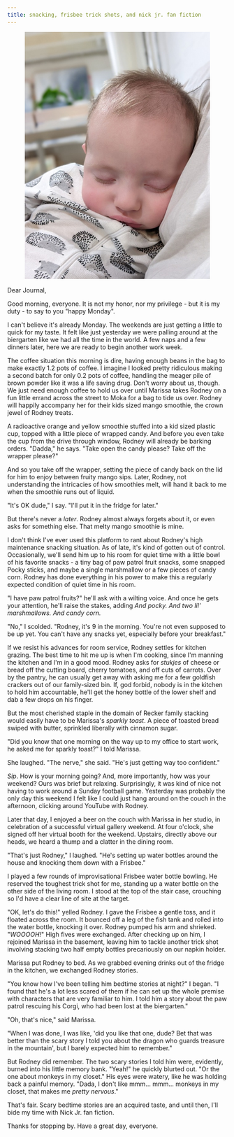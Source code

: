 ```yaml
---
title: snacking, frisbee trick shots, and nick jr. fan fiction
---
```


<figure>
  <a href="/images/banners/2020-10-12.jpg">
    <img alt="banner" src="/images/banners/2020-10-12.jpg"/>
  </a>
</figure>

Dear Journal,

Good morning, everyone.  It is not my honor, nor my privilege - but it
is my duty - to say to you "happy Monday".

I can't believe it's already Monday.  The weekends are just getting a
little to quick for my taste.  It felt like just yesterday we were
palling around at the biergarten like we had all the time in the
world.  A few naps and a few dinners later, here we are ready to begin
another work week.

The coffee situation this morning is dire, having enough beans in the
bag to make exactly 1.2 pots of coffee.  I imagine I looked pretty
ridiculous making a second batch for only 0.2 pots of coffee, handling
the meager pile of brown powder like it was a life saving drug.  Don't
worry about us, though.  We just need enough coffee to hold us over
until Marissa takes Rodney on a fun little errand across the street to
Moka for a bag to tide us over.  Rodney will happily accompany her for
their kids sized mango smoothie, the crown jewel of Rodney treats.

A radioactive orange and yellow smoothie stuffed into a kid sized
plastic cup, topped with a little piece of wrapped candy.  And before
you even take the cup from the drive through window, Rodney will
already be barking orders.  "Dadda," he says.  "Take open the candy
please?  Take off the wrapper please?"

And so you take off the wrapper, setting the piece of candy back on
the lid for him to enjoy between fruity mango sips.  Later, Rodney,
not understanding the intricacies of how smoothies melt, will hand it
back to me when the smoothie runs out of liquid.

"It's OK dude," I say.  "I'll put it in the fridge for later."

But there's never a _later_.  Rodney almost always forgets about it,
or even asks for something else.  That melty mango smoothie is mine.

I don't think I've ever used this platform to rant about Rodney's high
maintenance snacking situation.  As of late, it's kind of gotten out
of control.  Occasionally, we'll send him up to his room for quiet
time with a little bowl of his favorite snacks - a tiny bag of paw
patrol fruit snacks, some snapped Pocky sticks, and maybe a single
marshmallow or a few pieces of candy corn.  Rodney has done everything
in his power to make this a regularly expected condition of quiet time
in his room.

"I have paw patrol fruits?" he'll ask with a wilting voice.  And once
he gets your attention, he'll raise the stakes, adding _And pocky.
And two lil' marshmallows.  And candy corn._

"No," I scolded.  "Rodney, it's 9 in the morning.  You're not even
supposed to be up yet.  You can't have any snacks yet, especially
before your breakfast."

If we resist his advances for room service, Rodney settles for kitchen
grazing.  The best time to hit me up is when I'm cooking, since I'm
manning the kitchen and I'm in a good mood.  Rodney asks for _stukjes_
of cheese or bread off the cutting board, cherry tomatoes, and off
cuts of carrots.  Over by the pantry, he can usually get away with
asking me for a few goldfish crackers out of our family-sized bin.
If, god forbid, nobody is in the kitchen to hold him accountable,
he'll get the honey bottle of the lower shelf and dab a few drops on
his finger.

But the most cherished staple in the domain of Recker family stacking
would easily have to be Marissa's _sparkly toast_.  A piece of toasted
bread swiped with butter, sprinkled liberally with cinnamon sugar.

"Did you know that one morning on the way up to my office to start
work, he asked me for sparkly toast?" I told Marissa.

She laughed.  "The nerve," she said.  "He's just getting way too
confident."

_Sip_.  How is your morning going?  And, more importantly, how was
your weekend?  Ours was brief but relaxing.  Surprisingly, it was kind
of nice not having to work around a Sunday football game.  Yesterday
was probably the only day this weekend I felt like I could just hang
around on the couch in the afternoon, clicking around YouTube with
Rodney.

Later that day, I enjoyed a beer on the couch with Marissa in her
studio, in celebration of a successful virtual gallery weekend.  At
four o'clock, she signed off her virtual booth for the weekend.
Upstairs, directly above our heads, we heard a thump and a clatter in
the dining room.

"That's just Rodney," I laughed.  "He's setting up water bottles
around the house and knocking them down with a Frisbee."

I played a few rounds of improvisational Frisbee water bottle
bowling.  He reserved the toughest trick shot for me, standing up a
water bottle on the other side of the living room.  I stood at the top
of the stair case, crouching so I'd have a clear line of site at the
target.

"OK, let's do this!" yelled Rodney.  I gave the Frisbee a gentle toss,
and it floated across the room.  It bounced off a leg of the fish tank
and rolled into the water bottle, knocking it over.  Rodney pumped his
arm and shrieked.  "_WOOOOH!_" High fives were exchanged.  After
checking up on him, I rejoined Marissa in the basement, leaving him to
tackle another trick shot involving stacking two half empty bottles
precariously on our napkin holder.

Marissa put Rodney to bed.  As we grabbed evening drinks out of the
fridge in the kitchen, we exchanged Rodney stories.

"You know how I've been telling him bedtime stories at night?" I
began.  "I found that he's a lot less scared of them if he can set up
the whole premise with characters that are very familiar to him.  I
told him a story about the paw patrol rescuing his Corgi, who had been
lost at the biergarten."

"Oh, that's nice," said Marissa.

"When I was done, I was like, 'did you like that one, dude?  Bet that
was better than the scary story I told you about the dragon who guards
treasure in the mountain', but I barely expected him to remember."

But Rodney did remember.  The two scary stories I told him were,
evidently, burned into his little memory bank.  "Yeah!" he quickly
blurted out.  "Or the one about monkeys in my closet."  His eyes were
watery, like he was holding back a painful memory.  "Dada, I don't
like mmm... mmm... monkeys in my closet, that makes me _pretty
nervous_."

That's fair.  Scary bedtime stories are an acquired taste, and until
then, I'll bide my time with Nick Jr. fan fiction.

Thanks for stopping by.  Have a great day, everyone.
